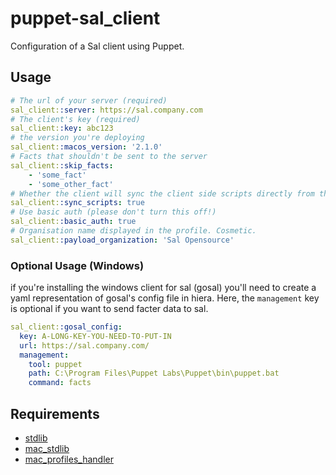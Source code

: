 # puppet-sal_client
Configuration of a Sal client using Puppet.

## Usage

``` yaml
# The url of your server (required)
sal_client::server: https://sal.company.com
# The client's key (required)
sal_client::key: abc123
# the version you're deploying
sal_client::macos_version: '2.1.0'
# Facts that shouldn't be sent to the server
sal_client::skip_facts:
    - 'some_fact'
    - 'some_other_fact'
# Whether the client will sync the client side scripts directly from the server or if they will be deployed manually
sal_client::sync_scripts: true
# Use basic auth (please don't turn this off!)
sal_client::basic_auth: true
# Organisation name displayed in the profile. Cosmetic.
sal_client::payload_organization: 'Sal Opensource'
```
### Optional Usage (Windows)

if you're installing the windows client for sal (gosal) you'll need to create a yaml representation of gosal's config file in hiera.  Here, the `management` key is optional if you want to send facter data to sal.

```yaml
sal_client::gosal_config:
  key: A-LONG-KEY-YOU-NEED-TO-PUT-IN
  url: https://sal.company.com/
  management:
    tool: puppet
    path: C:\Program Files\Puppet Labs\Puppet\bin\puppet.bat
    command: facts
```


## Requirements
* [stdlib](https://github.com/puppetlabs/puppetlabs-stdlib)
* [mac_stdlib](https://github.com/macadmins/puppet-mac_stdlib)
* [mac_profiles_handler](https://github.com/keeleysam/puppet-mac_profiles_handler)
